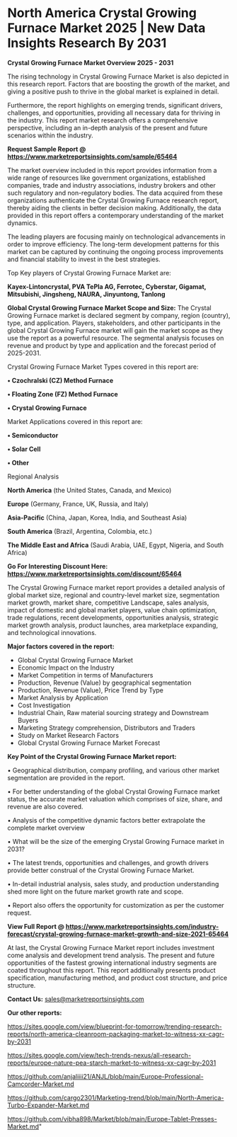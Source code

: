 # North America Crystal Growing Furnace Market 2025 | New Data Insights Research By 2031

<Strong> Crystal Growing Furnace Market Overview 2025 - 2031</strong>

The rising technology in Crystal Growing Furnace Market is also depicted in this research report. Factors that are boosting the growth of the market, and giving a positive push to thrive in the global market is explained in detail.

Furthermore, the report highlights on emerging trends, significant drivers, challenges, and opportunities, providing all necessary data for thriving in the industry. This report market research offers a comprehensive perspective, including an in-depth analysis of the present and future scenarios within the industry.

<strong>Request Sample Report @ <a href=https://www.marketreportsinsights.com/sample/65464>https://www.marketreportsinsights.com/sample/65464</a></strong>

The market overview included in this report provides information from a wide range of resources like government organizations, established companies, trade and industry associations, industry brokers and other such regulatory and non-regulatory bodies. The data acquired from these organizations authenticate the Crystal Growing Furnace research report, thereby aiding the clients in better decision making. Additionally, the data provided in this report offers a contemporary understanding of the market dynamics.

The leading players are focusing mainly on technological advancements in order to improve efficiency. The long-term development patterns for this market can be captured by continuing the ongoing process improvements and financial stability to invest in the best strategies.

Top Key players of Crystal Growing Furnace Market are:

<strong>Kayex-Lintoncrystal, PVA TePla AG, Ferrotec, Cyberstar, Gigamat, Mitsubishi, Jingsheng, NAURA, Jinyuntong, Tanlong</strong>

<strong><b>Global Crystal Growing Furnace Market Scope and Size:</b></strong>
The Crystal Growing Furnace market is declared segment by company, region (country), type, and application. Players, stakeholders, and other participants in the global Crystal Growing Furnace market will gain the market scope as they use the report as a powerful resource. The segmental analysis focuses on revenue and product by type and application and the forecast period of 2025-2031.

Crystal Growing Furnace Market Types covered in this report are:

<strong>• Czochralski (CZ) Method Furnace

• Floating Zone (FZ) Method Furnace

• Crystal Growing Furnace</strong>

Market Applications covered in this report are:

<strong>• Semiconductor

• Solar Cell

• Other</strong> 

Regional Analysis

<strong>North America</strong> (the United States, Canada, and Mexico)

<strong>Europe</strong> (Germany, France, UK, Russia, and Italy)

<strong>Asia-Pacific</strong> (China, Japan, Korea, India, and Southeast Asia)

<strong>South America</strong> (Brazil, Argentina, Colombia, etc.)

<strong>The Middle East and Africa</strong> (Saudi Arabia, UAE, Egypt, Nigeria, and South Africa)

<strong>Go For Interesting Discount Here: <a href=https://www.marketreportsinsights.com/discount/65464>https://www.marketreportsinsights.com/discount/65464</a></strong>

The Crystal Growing Furnace market report provides a detailed analysis of global market size, regional and country-level market size, segmentation market growth, market share, competitive Landscape, sales analysis, impact of domestic and global market players, value chain optimization, trade regulations, recent developments, opportunities analysis, strategic market growth analysis, product launches, area marketplace expanding, and technological innovations.

<strong><b>Major factors covered in the report:</b></strong>
<ul>
  <li>Global Crystal Growing Furnace Market </li>
  <li>Economic Impact on the Industry</li>
  <li>Market Competition in terms of Manufacturers</li>
  <li>Production, Revenue (Value) by geographical segmentation</li>
  <li>Production, Revenue (Value), Price Trend by Type</li>
  <li>Market Analysis by Application</li>
  <li>Cost Investigation</li>
  <li>Industrial Chain, Raw material sourcing strategy and Downstream Buyers</li>
  <li>Marketing Strategy comprehension, Distributors and Traders</li>
  <li>Study on Market Research Factors</li>
  <li>Global Crystal Growing Furnace Market Forecast</li>
</ul>

<strong><b>Key Point of the Crystal Growing Furnace Market report:</b></strong>

• Geographical distribution, company profiling, and various other market segmentation are provided in the report.

• For better understanding of the global Crystal Growing Furnace market status, the accurate market valuation which comprises of size, share, and revenue are also covered.

• Analysis of the competitive dynamic factors better extrapolate the complete market overview

• What will be the size of the emerging Crystal Growing Furnace market in 2031?

• The latest trends, opportunities and challenges, and growth drivers provide better construal of the Crystal Growing Furnace Market.

• In-detail industrial analysis, sales study, and production understanding shed more light on the future market growth rate and scope.

• Report also offers the opportunity for customization as per the customer request.

<strong><b>View Full Report @ <a href=https://www.marketreportsinsights.com/industry-forecast/crystal-growing-furnace-market-growth-and-size-2021-65464>https://www.marketreportsinsights.com/industry-forecast/crystal-growing-furnace-market-growth-and-size-2021-65464</a></b></strong>


At last, the Crystal Growing Furnace Market report includes investment come analysis and development trend analysis. The present and future opportunities of the fastest growing international industry segments are coated throughout this report. This report additionally presents product specification, manufacturing method, and product cost structure, and price structure.

<strong>Contact Us:</strong>
sales@marketreportsinsights.com

<strong>Our other reports:</strong>

<a href=https://sites.google.com/view/blueprint-for-tomorrow/trending-research-reports/north-america-cleanroom-packaging-market-to-witness-xx-cagr-by-2031>https://sites.google.com/view/blueprint-for-tomorrow/trending-research-reports/north-america-cleanroom-packaging-market-to-witness-xx-cagr-by-2031</a>

<a href=https://sites.google.com/view/tech-trends-nexus/all-research-reports/europe-nature-pea-starch-market-to-witness-xx-cagr-by-2031>https://sites.google.com/view/tech-trends-nexus/all-research-reports/europe-nature-pea-starch-market-to-witness-xx-cagr-by-2031</a>

<a href=https://github.com/anjaliiii21/ANJL/blob/main/Europe-Professional-Camcorder-Market.md>https://github.com/anjaliiii21/ANJL/blob/main/Europe-Professional-Camcorder-Market.md</a>

<a href=https://github.com/cargo2301/Marketing-trend/blob/main/North-America-Turbo-Expander-Market.md>https://github.com/cargo2301/Marketing-trend/blob/main/North-America-Turbo-Expander-Market.md</a>

<a href=https://github.com/vibha898/Market/blob/main/Europe-Tablet-Presses-Market.md>https://github.com/vibha898/Market/blob/main/Europe-Tablet-Presses-Market.md</a>"
